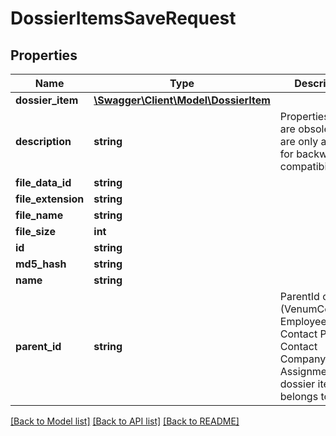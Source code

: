 # DossierItemsSaveRequest

## Properties
Name | Type | Description | Notes
------------ | ------------- | ------------- | -------------
**dossier_item** | [**\Swagger\Client\Model\DossierItem**](DossierItem.md) |  | [optional] 
**description** | **string** | Properties below are obsolete and are only added for backwards compatibility. | [optional] 
**file_data_id** | **string** |  | [optional] 
**file_extension** | **string** |  | [optional] 
**file_name** | **string** |  | [optional] 
**file_size** | **int** |  | [optional] 
**id** | **string** |  | [optional] 
**md5_hash** | **string** |  | [optional] 
**name** | **string** |  | [optional] 
**parent_id** | **string** | ParentId of Entity (VenumCompany, Employee, Contact Person, Contact Company or Assignment) this dossier item belongs to. | [optional] 

[[Back to Model list]](../README.md#documentation-for-models) [[Back to API list]](../README.md#documentation-for-api-endpoints) [[Back to README]](../README.md)


